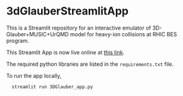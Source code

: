# 3dGlauberStreamlitApp
This is a Streamlit repository for an interactive emulator of 3D-Glauber+MUSIC+UrQMD model for heavy-ion collisions at RHIC BES program.

This Streamlit App is now live online at [this link]().

The required python libraries are listed in the `requirements.txt` file.

To run the app locally,

```
  streamlit run 3DGlauber_app.py
```
